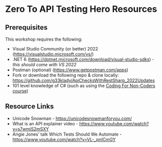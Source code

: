 # Zero To API Testing Hero Resources

## Prerequisites

This workshop requires the following: 
* Visual Studio Community (or better) 2022 (https://visualstudio.microsoft.com/vs/)
* .NET 6 (https://dotnet.microsoft.com/download/visual-studio-sdks) - _this should come with VS 2022_
* Postman (optional) (https://www.getpostman.com/apps)
* Fork or download the following repo & clone locally: https://github.com/g33klady/ApiChecksWithRestSharp_2022Updates
* 101 level knowledge of C# (such as using the [Coding For Non-Coders course](https://dojo.ministryoftesting.com/dojo/series/coding-for-non-coders-jim-holmes))

## Resource Links

* Unicode Snowman - https://unicodesnowmanforyou.com/
* What is an API explainer video - https://www.youtube.com/watch?v=s7wmiS2mSXY
* Angie Jones’ talk Which Tests Should We Automate - https://www.youtube.com/watch?v=VL-_pnICmGY
